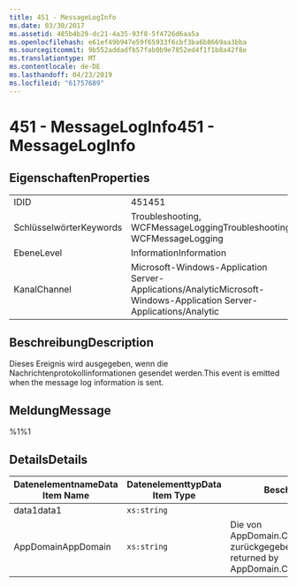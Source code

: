 ```yaml
---
title: 451 - MessageLogInfo
ms.date: 03/30/2017
ms.assetid: 485b4b29-dc21-4a35-93f8-5f4726d6aa5a
ms.openlocfilehash: e61ef49b947e59f65933f6cbf3ba6b8669aa3bba
ms.sourcegitcommit: 9b552addadfb57fab0b9e7852ed4f1f1b8a42f8e
ms.translationtype: MT
ms.contentlocale: de-DE
ms.lasthandoff: 04/23/2019
ms.locfileid: "61757689"
---
```

# <a name="451---messageloginfo"></a><span data-ttu-id="e469c-102">451 - MessageLogInfo</span><span class="sxs-lookup"><span data-stu-id="e469c-102">451 - MessageLogInfo</span></span>
## <a name="properties"></a><span data-ttu-id="e469c-103">Eigenschaften</span><span class="sxs-lookup"><span data-stu-id="e469c-103">Properties</span></span>  
  
|||  
|-|-|  
|<span data-ttu-id="e469c-104">ID</span><span class="sxs-lookup"><span data-stu-id="e469c-104">ID</span></span>|<span data-ttu-id="e469c-105">451</span><span class="sxs-lookup"><span data-stu-id="e469c-105">451</span></span>|  
|<span data-ttu-id="e469c-106">Schlüsselwörter</span><span class="sxs-lookup"><span data-stu-id="e469c-106">Keywords</span></span>|<span data-ttu-id="e469c-107">Troubleshooting, WCFMessageLogging</span><span class="sxs-lookup"><span data-stu-id="e469c-107">Troubleshooting, WCFMessageLogging</span></span>|  
|<span data-ttu-id="e469c-108">Ebene</span><span class="sxs-lookup"><span data-stu-id="e469c-108">Level</span></span>|<span data-ttu-id="e469c-109">Information</span><span class="sxs-lookup"><span data-stu-id="e469c-109">Information</span></span>|  
|<span data-ttu-id="e469c-110">Kanal</span><span class="sxs-lookup"><span data-stu-id="e469c-110">Channel</span></span>|<span data-ttu-id="e469c-111">Microsoft-Windows-Application Server-Applications/Analytic</span><span class="sxs-lookup"><span data-stu-id="e469c-111">Microsoft-Windows-Application Server-Applications/Analytic</span></span>|  
  
## <a name="description"></a><span data-ttu-id="e469c-112">Beschreibung</span><span class="sxs-lookup"><span data-stu-id="e469c-112">Description</span></span>  
 <span data-ttu-id="e469c-113">Dieses Ereignis wird ausgegeben, wenn die Nachrichtenprotokollinformationen gesendet werden.</span><span class="sxs-lookup"><span data-stu-id="e469c-113">This event is emitted when the message log information is sent.</span></span>  
  
## <a name="message"></a><span data-ttu-id="e469c-114">Meldung</span><span class="sxs-lookup"><span data-stu-id="e469c-114">Message</span></span>  
 <span data-ttu-id="e469c-115">%1</span><span class="sxs-lookup"><span data-stu-id="e469c-115">%1</span></span>  
  
## <a name="details"></a><span data-ttu-id="e469c-116">Details</span><span class="sxs-lookup"><span data-stu-id="e469c-116">Details</span></span>  
  
|<span data-ttu-id="e469c-117">Datenelementname</span><span class="sxs-lookup"><span data-stu-id="e469c-117">Data Item Name</span></span>|<span data-ttu-id="e469c-118">Datenelementtyp</span><span class="sxs-lookup"><span data-stu-id="e469c-118">Data Item Type</span></span>|<span data-ttu-id="e469c-119">Beschreibung</span><span class="sxs-lookup"><span data-stu-id="e469c-119">Description</span></span>|  
|--------------------|--------------------|-----------------|  
|<span data-ttu-id="e469c-120">data1</span><span class="sxs-lookup"><span data-stu-id="e469c-120">data1</span></span>|`xs:string`||  
|<span data-ttu-id="e469c-121">AppDomain</span><span class="sxs-lookup"><span data-stu-id="e469c-121">AppDomain</span></span>|`xs:string`|<span data-ttu-id="e469c-122">Die von AppDomain.CurrentDomain.FriendlyName zurückgegebene Zeichenfolge.</span><span class="sxs-lookup"><span data-stu-id="e469c-122">The string returned by AppDomain.CurrentDomain.FriendlyName.</span></span>|
